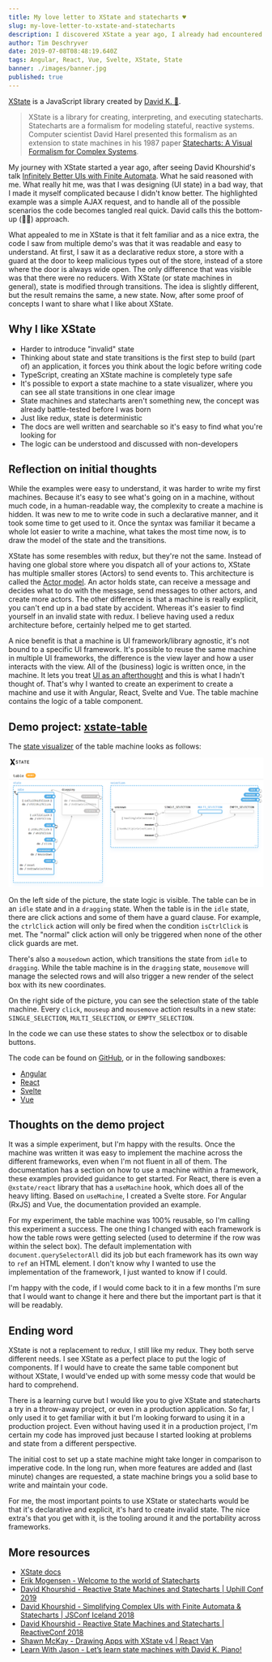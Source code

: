 ```yaml
---
title: My love letter to XState and statecharts ♥
slug: my-love-letter-to-xstate-and-statecharts
description: I discovered XState a year ago, I already had encountered state machines and statecharts before but I missed the point. Now a year further, I'm here to tell you that these are worth looking into and that XState is a the library to get you started. For me, the most important points to use XState or statecharts would be that it's declarative and explicit, it's hard to create invalid state. The nice extra's that you get with it, is the tooling around it and the portability across frameworks.
author: Tim Deschryver
date: 2019-07-08T08:48:19.640Z
tags: Angular, React, Vue, Svelte, XState, State
banner: ./images/banner.jpg
published: true
---
```


[XState](https://xstate.js.org/) is a JavaScript library created by [David K. 🎹](https://twitter.com/DavidKPiano).

> XState is a library for creating, interpreting, and executing statecharts. Statecharts are a formalism for modeling stateful, reactive systems. Computer scientist David Harel presented this formalism as an extension to state machines in his 1987 paper [Statecharts: A Visual Formalism for Complex Systems](https://www.inf.ed.ac.uk/teaching/courses/seoc/2005_2006/resources/statecharts.pdf).

My journey with XState started a year ago, after seeing David Khourshid's talk [Infinitely Better UIs with Finite Automata](https://www.youtube.com/watch?v=VU1NKX6Qkxc). What he said reasoned with me. What really hit me, was that I was designing (UI state) in a bad way, that I made it myself complicated because I didn't know better. The highlighted example was a simple AJAX request, and to handle all of the possible scenarios the code becomes tangled real quick. David calls this the bottom-up (🍑🆙) approach.

What appealed to me in XState is that it felt familiar and as a nice extra, the code I saw from multiple demo's was that it was readable and easy to understand.
At first, I saw it as a declarative redux store, a store with a guard at the door to keep malicious types out of the store, instead of a store where the door is always wide open.
The only difference that was visible was that there were no reducers. With XState (or state machines in general), state is modified through transitions. The idea is slightly different, but the result remains the same, a new state. Now, after some proof of concepts I want to share what I like about XState.

## Why I like XState

- Harder to introduce "invalid" state
- Thinking about state and state transitions is the first step to build (part of) an application, it forces you think about the logic before writing code
- TypeScript, creating an XState machine is completely type safe
- It's possible to export a state machine to a state visualizer, where you can see all state transitions in one clear image
- State machines and statecharts aren't something new, the concept was already battle-tested before I was born
- Just like redux, state is deterministic
- The docs are well written and searchable so it's easy to find what you're looking for
- The logic can be understood and discussed with non-developers

## Reflection on initial thoughts

While the examples were easy to understand, it was harder to write my first machines. Because it's easy to see what's going on in a machine, without much code, in a human-readable way, the complexity to create a machine is hidden. It was new to me to write code in such a declarative manner, and it took some time to get used to it. Once the syntax was familiar it became a whole lot easier to write a machine, what takes the most time now, is to draw the model of the state and the transitions.

XState has some resembles with redux, but they're not the same.
Instead of having one global store where you dispatch all of your actions to, XState has multiple smaller stores (Actors) to send events to. This architecture is called the [Actor model](https://en.wikipedia.org/wiki/Actor_model). An actor holds state, can receive a message and decides what to do with the message, send messages to other actors, and create more actors.
The other difference is that a machine is really explicit, you can't end up in a bad state by accident. Whereas it's easier to find yourself in an invalid state with redux.
I believe having used a redux architecture before, certainly helped me to get started.

A nice benefit is that a machine is UI framework/library agnostic, it's not bound to a specific UI framework. It's possible to reuse the same machine in multiple UI frameworks, the difference is the view layer and how a user interacts with the view. All of the (business) logic is written once, in the machine. It lets you treat [UI as an afterthought](https://michel.codes/blogs/ui-as-an-afterthought) and this is what I hadn't thought of. That's why I wanted to create an experiment to create a machine and use it with Angular, React, Svelte and Vue. The table machine contains the logic of a table component.

## Demo project: [xstate-table](https://github.com/timdeschryver/xstate-table)

The [state visualizer](https://statecharts.github.io/xstate-viz/) of the table machine looks as follows:

![Image with the visualizer of the table transitions](./images/xstate-visualizer.png)

On the left side of the picture, the state logic is visible. The table can be in an `idle` state and in a `dragging` state.
When the table is in the `idle` state, there are click actions and some of them have a guard clause. For example, the `ctrlClick` action will only be fired when the condition `isCtrlClick` is met. The "normal" click action will only be triggered when none of the other click guards are met.

There's also a `mousedown` action, which transitions the state from `idle` to `dragging`. While the table machine is in the `dragging` state, `mousemove` will manage the selected rows and will also trigger a new render of the select box with its new coordinates.

On the right side of the picture, you can see the selection state of the table machine. Every `click`, `mouseup` and `mousemove` action results in a new state: `SINGLE_SELECTION`, `MULTI_SELECTION`, or `EMPTY_SELECTION`.

In the code we can use these states to show the selectbox or to disable buttons.

The code can be found on [GitHub](https://github.com/timdeschryver/xstate-table), or in the following sandboxes:

- [Angular](https://stackblitz.com/edit/xstate-angular-table)
- [React](https://codesandbox.io/s/1dtmk)
- [Svelte](https://codesandbox.io/s/yb6lq)
- [Vue](https://codesandbox.io/s/707t4)

## Thoughts on the demo project

It was a simple experiment, but I'm happy with the results. Once the machine was written it was easy to implement the machine across the different frameworks, even when I'm not fluent in all of them. The documentation has a section on how to use a machine within a framework, these examples provided guidance to get started. For React, there is even a `@xstate/react` library that has a `useMachine` hook, which does all of the heavy lifting. Based on `useMachine`, I created a Svelte store. For Angular (RxJS) and Vue, the documentation provided an example.

For my experiment, the table machine was 100% reusable, so I'm calling this experiment a success. The one thing I changed with each framework is how the table rows were getting selected (used to determine if the row was within the select box). The default implementation with `document.querySelectorAll` did its job but each framework has its own way to `ref` an HTML element. I don't know why I wanted to use the implementation of the framework, I just wanted to know if I could.

I'm happy with the code, if I would come back to it in a few months I'm sure that I would want to change it here and there but the important part is that it will be readably.

## Ending word

XState is not a replacement to redux, I still like my redux. They both serve different needs. I see XState as a perfect place to put the logic of components. If I would have to create the same table component but without XState, I would've ended up with some messy code that would be hard to comprehend.

There is a learning curve but I would like you to give XState and statecharts a try in a throw-away project, or even in a production application. So far, I only used it to get familiar with it but I'm looking forward to using it in a production project. Even without having used it in a production project, I'm certain my code has improved just because I started looking at problems and state from a different perspective.

The initial cost to set up a state machine might take longer in comparison to imperative code. In the long run, when more features are added and (last minute) changes are requested, a state machine brings you a solid base to write and maintain your code.

For me, the most important points to use XState or statecharts would be that it's declarative and explicit, it's hard to create invalid state. The nice extra's that you get with it, is the tooling around it and the portability across frameworks.

## More resources

- [XState docs](https://xstate.js.org/)
- [Erik Mogensen - Welcome to the world of Statecharts](https://statecharts.github.io/)
- [David Khourshid - Reactive State Machines and Statecharts | Uphill Conf 2019](https://www.youtube.com/watch?v=GSHQFx7PG20)
- [David Khourshid - Simplifying Complex UIs with Finite Automata & Statecharts | JSConf Iceland 2018](https://www.youtube.com/watch?v=RqTxtOXcv8Y)
- [David Khourshid - Reactive State Machines and Statecharts | ReactiveConf 2018](https://www.youtube.com/watch?v=DrHccvns-L0)
- [Shawn McKay - Drawing Apps with XState v4 | React Van](https://www.youtube.com/watch?v=jw03YmNffks)
- [Learn With Jason - Let’s learn state machines with David K. Piano!](https://www.youtube.com/watch?v=czi24DqUfSA)
